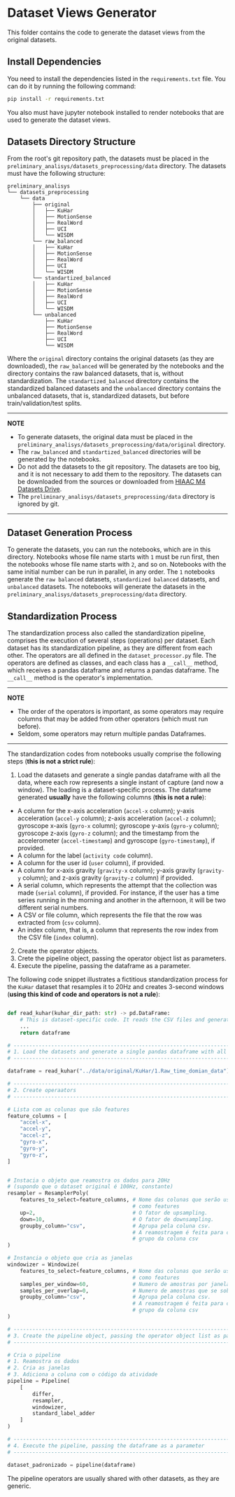 # Dataset Views Generator

This folder contains the code to generate the dataset views from the original datasets.

## Install Dependencies

You need to install the dependencies listed in the `requirements.txt` file. You can do it by running the following command:

```bash
pip install -r requirements.txt
```

You also must have jupyter notebook installed to render notebooks that are used to generate the dataset views.

## Datasets Directory Structure

From the root's git repository path, the datasets must be placed in the `preliminary_analisys/datasets_preprocessing/data` directory.
The datasets must have the following structure:

```
preliminary_analisys
└── datasets_preprocessing
    └── data
        ├── original
        │   ├── KuHar
        │   ├── MotionSense
        │   ├── RealWord
        │   ├── UCI
        │   └── WISDM
        └── raw_balanced
        │   ├── KuHar
        │   ├── MotionSense
        │   ├── RealWord
        │   ├── UCI
        │   └── WISDM
        └── standartized_balanced
        │   ├── KuHar
        │   ├── MotionSense
        │   ├── RealWord
        │   ├── UCI
        │   └── WISDM
        └── unbalanced
            ├── KuHar
            ├── MotionSense
            ├── RealWord
            ├── UCI
            └── WISDM
```

Where the `original` directory contains the original datasets (as they are downloaded), the `raw_balanced` will be generated by the notebooks and the directory contains the raw balanced datasets, that is, without standardization. The `standartized_balanced` directory contains the standardized balanced datasets and the `unbalanced` directory contains the unbalanced datasets, that is, standardized datasets, but before train/validation/test splits.

---

**NOTE**

- To generate datasets, the original data must be placed in the `preliminary_analisys/datasets_preprocessing/data/original` directory.
- The `raw_balanced` and `standartized_balanced` directories will be generated by the notebooks.
- Do not add the datasets to the git repository. The datasets are too big, and it is not necessary to add them to the repository. The datasets can be downloaded from the sources or downloaded from [HIAAC M4 Datasets Drive](https://drive.google.com/drive/u/1/folders/1NF63hQu1hCpVU2GlxjLuE5EcxYm9i0EP).
- The `preliminary_analisys/datasets_preprocessing/data` directory is ignored by git.

---

## Dataset Generation Process

To generate the datasets, you can run the notebooks, which are in this directory. Notebooks whose file name starts with `1` must be run first, then the notebooks whose file name starts with `2`, and so on. Notebooks with the same initial number can be run in parallel, in any order.
The `1` notebooks generate the `raw balanced` datasets, `standardized balanced` datasets, and `unbalanced` datasets. The notebooks will generate the datasets in the `preliminary_analisys/datasets_preprocessing/data` directory.


## Standardization Process

The standardization process also called the standardization pipeline, comprises the execution of several steps (operations) per dataset.
Each dataset has its standardization pipeline, as they are different from each other. 
The operators are all defined in the `dataset_processor.py` file. The operators are defined as classes, and each class has a `__call__` method, which receives a pandas dataframe and returns a pandas dataframe. The `__call__` method is the operator's implementation.

---

**NOTE**

- The order of the operators is important, as some operators may require columns that may be added from other operators (which must run before).
- Seldom, some operators may return multiple pandas Dataframes. 

---

The standardization codes from notebooks usually comprise the following steps (**this is not a strict rule**):

1. Load the datasets and generate a single pandas dataframe with all the data, where each row represents a single instant of capture (and now a window). The loading is a dataset-specific process. The dataframe generated **usually** have the following columns (**this is not a rule**):
- A column for the x-axis acceleration (`accel-x` column); y-axis acceleration (`accel-y` column); z-axis acceleration (`accel-z` column); gyroscope x-axis (`gyro-x` column); gyroscope y-axis (`gyro-y` column); gyroscope z-axis (`gyro-z` column); and the timestamp from the accelerometer (`accel-timestamp`) and gyroscope (`gyro-timestamp`), if provided.
- A column for the label (`activity code` column).
- A column for the user id (`user` column), if provided.
- A column for x-axis gravity (`gravity-x` column); y-axis gravity (`gravity-y` column); and z-axis gravity (`gravity-z` column) if provided.
- A serial column, which represents the attempt that the collection was made (`serial` column), if provided. For instance, if the user has a time series running in the morning and another in the afternoon, it will be two different serial numbers.
- A CSV or file column, which represents the file that the row was extracted from (`csv` column). 
- An index column, that is, a column that represents the row index from the CSV file (`index` column).
2. Create the operator objects.
3. Crete the pipeline object, passing the operator object list as parameters.
4. Execute the pipeline, passing the dataframe as a parameter.

The following code snippet illustrates a fictitious standardization process for the `KuHar` dataset that resamples it to 20Hz and creates 3-second windows (**using this kind of code and operators is not a rule**):

```python

def read_kuhar(kuhar_dir_path: str) -> pd.DataFrame:
    # This is dataset-specific code. It reads the CSV files and generates a single dataframe with all the data.
    ... 
    return dataframe

# -----------------------------------------------------------------------------
# 1. Load the datasets and generate a single pandas dataframe with all the data
# -----------------------------------------------------------------------------

dataframe = read_kuhar("../data/original/KuHar/1.Raw_time_domian_data")

# -----------------------------------------------------------------------------
# 2. Create operaators
# -----------------------------------------------------------------------------

# Lista com as colunas que são features
feature_columns = [
    "accel-x",
    "accel-y",
    "accel-z",
    "gyro-x",
    "gyro-y",
    "gyro-z",
]


# Instacia o objeto que reamostra os dados para 20Hz 
# (supondo que o dataset original é 100Hz, constante)
resampler = ResamplerPoly(
    features_to_select=feature_columns, # Nome das colunas que serão usadas 
                                        # como features
    up=2,                               # O fator de upsampling.
    down=10,                            # O fator de downsampling.
    groupby_column="csv",               # Agrupa pela coluna csv. 
                                        # A reamostragem é feita para cada 
                                        # grupo da coluna csv
)

# Instancia o objeto que cria as janelas
windowizer = Windowize(
    features_to_select=feature_columns, # Nome das colunas que serão usadas 
                                        # como features
    samples_per_window=60,              # Numero de amostras por janela
    samples_per_overlap=0,              # Numero de amostras que se sobrepõem
    groupby_column="csv",               # Agrupa pela coluna csv. 
                                        # A reamostragem é feita para cada 
                                        # grupo da coluna csv
)

# -----------------------------------------------------------------------------
# 3. Create the pipeline object, passing the operator object list as parameters
# -----------------------------------------------------------------------------

# Cria o pipeline
# 1. Reamostra os dados
# 2. Cria as janelas
# 3. Adiciona a coluna com o código da atividade
pipeline = Pipeline(
    [
        differ,
        resampler,
        windowizer,
        standard_label_adder
    ]
)

# -----------------------------------------------------------------------------
# 4. Execute the pipeline, passing the dataframe as a parameter
# -----------------------------------------------------------------------------

dataset_padronizado = pipeline(dataframe)
```

The pipeline operators are usually shared with other datasets, as they are generic.

